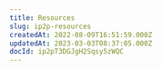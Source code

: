 ```yaml
---
title: Resources
slug: ip2p-resources
createdAt: 2022-08-09T16:51:59.000Z
updatedAt: 2023-03-03T08:37:05.000Z
docId: ip2pT3DGJgH2Sqsy5zWQC
---
```


